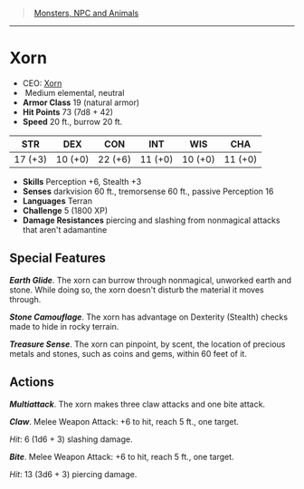 ﻿---
!MonsterItem
Family: MonsterVO
Type: elemental
Size: Medium
Alignment: neutral
ArmorClass: 19 (natural armor)
HitPoints: 73 (7d8 + 42)
Speed: 20 ft., burrow 20 ft.
Strength: 17 (+3)
Dexterity: 10 (+0)
Constitution: 22 (+6)
Intelligence: 11 (+0)
Wisdom: 10 (+0)
Charisma: 11 (+0)
Skills: Perception +6, Stealth +3
DamageResistances: piercing and slashing from nonmagical attacks that aren't adamantine
Senses: darkvision 60 ft., tremorsense 60 ft., passive Perception 16
Languages: Terran
Challenge: 5 (1800 XP)
Id: monsters_vo.md#xorn
ParentLink: monsters_vo.md#monsters-npc-and-animals
Name: Xorn
ParentName: Monsters, NPC and Animals
NameLevel: 1
AltName: '[Xorn](hd_monsters_xorn.md)'
Attributes:
  Name: Xorn
  Markdown: >+
    # <!--Name-->Xorn<!--/Name-->


    - CEO: <!--AltName-->[Xorn](hd_monsters_xorn.md)<!--/AltName-->

    -  <!--Size-->Medium<!--/Size--> <!--Type-->elemental<!--/Type-->, <!--Alignment-->neutral<!--/Alignment-->

    - **Armor Class** <!--ArmorClass-->19 (natural armor)<!--/ArmorClass-->

    - **Hit Points** <!--HitPoints-->73 (7d8 + 42)<!--/HitPoints-->

    - **Speed** <!--Speed-->20 ft., burrow 20 ft.<!--/Speed-->


    |STR|DEX|CON|INT|WIS|CHA|

    |---|---|---|---|---|---|

    |<!--Strength-->17 (+3)<!--/Strength-->|<!--Dexterity-->10 (+0)<!--/Dexterity-->|<!--Constitution-->22 (+6)<!--/Constitution-->|<!--Intelligence-->11 (+0)<!--/Intelligence-->|<!--Wisdom-->10 (+0)<!--/Wisdom-->|<!--Charisma-->11 (+0)<!--/Charisma-->|


    - **Skills** <!--Skills-->Perception +6, Stealth +3<!--/Skills-->

    - **Senses** <!--Senses-->darkvision 60 ft., tremorsense 60 ft., passive Perception 16<!--/Senses-->

    - **Languages** <!--Languages-->Terran<!--/Languages-->

    - **Challenge** <!--Challenge-->5 (1800 XP)<!--/Challenge-->

    - **Damage Resistances** <!--DamageResistances-->piercing and slashing from nonmagical attacks that aren't adamantine<!--/DamageResistances-->


    ## Special Features


    **_Earth Glide_**. The xorn can burrow through nonmagical, unworked earth and stone. While doing so, the xorn doesn't disturb the material it moves through.


    **_Stone Camouflage_**. The xorn has advantage on Dexterity (Stealth) checks made to hide in rocky terrain.


    **_Treasure Sense_**. The xorn can pinpoint, by scent, the location of precious metals and stones, such as coins and gems, within 60 feet of it.


    ## Actions


    **_Multiattack_**. The xorn makes three claw attacks and one bite attack.


    **_Claw_**. Melee Weapon Attack: +6 to hit, reach 5 ft., one target.


    _Hit_: 6 (1d6 + 3) slashing damage.


    **_Bite_**. Melee Weapon Attack: +6 to hit, reach 5 ft., one target.


    _Hit_: 13 (3d6 + 3) piercing damage.

  AltName: '[Xorn](hd_monsters_xorn.md)'
  Size: Medium
  Type: elemental
  Alignment: neutral
  ArmorClass: 19 (natural armor)
  HitPoints: 73 (7d8 + 42)
  Speed: 20 ft., burrow 20 ft.
  Strength: 17 (+3)
  Dexterity: 10 (+0)
  Constitution: 22 (+6)
  Intelligence: 11 (+0)
  Wisdom: 10 (+0)
  Charisma: 11 (+0)
  Skills: Perception +6, Stealth +3
  Senses: darkvision 60 ft., tremorsense 60 ft., passive Perception 16
  Languages: Terran
  Challenge: 5 (1800 XP)
  DamageResistances: piercing and slashing from nonmagical attacks that aren't adamantine
AttributesDictionary: >+
  Name: Xorn

  Markdown: >+

    # <!--Name-->Xorn<!--/Name-->





    - CEO: <!--AltName-->[Xorn](hd_monsters_xorn.md)<!--/AltName-->



    -  <!--Size-->Medium<!--/Size--> <!--Type-->elemental<!--/Type-->, <!--Alignment-->neutral<!--/Alignment-->



    - **Armor Class** <!--ArmorClass-->19 (natural armor)<!--/ArmorClass-->



    - **Hit Points** <!--HitPoints-->73 (7d8 + 42)<!--/HitPoints-->



    - **Speed** <!--Speed-->20 ft., burrow 20 ft.<!--/Speed-->





    |STR|DEX|CON|INT|WIS|CHA|



    |---|---|---|---|---|---|



    |<!--Strength-->17 (+3)<!--/Strength-->|<!--Dexterity-->10 (+0)<!--/Dexterity-->|<!--Constitution-->22 (+6)<!--/Constitution-->|<!--Intelligence-->11 (+0)<!--/Intelligence-->|<!--Wisdom-->10 (+0)<!--/Wisdom-->|<!--Charisma-->11 (+0)<!--/Charisma-->|





    - **Skills** <!--Skills-->Perception +6, Stealth +3<!--/Skills-->



    - **Senses** <!--Senses-->darkvision 60 ft., tremorsense 60 ft., passive Perception 16<!--/Senses-->



    - **Languages** <!--Languages-->Terran<!--/Languages-->



    - **Challenge** <!--Challenge-->5 (1800 XP)<!--/Challenge-->



    - **Damage Resistances** <!--DamageResistances-->piercing and slashing from nonmagical attacks that aren't adamantine<!--/DamageResistances-->





    ## Special Features





    **_Earth Glide_**. The xorn can burrow through nonmagical, unworked earth and stone. While doing so, the xorn doesn't disturb the material it moves through.





    **_Stone Camouflage_**. The xorn has advantage on Dexterity (Stealth) checks made to hide in rocky terrain.





    **_Treasure Sense_**. The xorn can pinpoint, by scent, the location of precious metals and stones, such as coins and gems, within 60 feet of it.





    ## Actions





    **_Multiattack_**. The xorn makes three claw attacks and one bite attack.





    **_Claw_**. Melee Weapon Attack: +6 to hit, reach 5 ft., one target.





    _Hit_: 6 (1d6 + 3) slashing damage.





    **_Bite_**. Melee Weapon Attack: +6 to hit, reach 5 ft., one target.





    _Hit_: 13 (3d6 + 3) piercing damage.



  AltName: '[Xorn](hd_monsters_xorn.md)'

  Size: Medium

  Type: elemental

  Alignment: neutral

  ArmorClass: 19 (natural armor)

  HitPoints: 73 (7d8 + 42)

  Speed: 20 ft., burrow 20 ft.

  Strength: 17 (+3)

  Dexterity: 10 (+0)

  Constitution: 22 (+6)

  Intelligence: 11 (+0)

  Wisdom: 10 (+0)

  Charisma: 11 (+0)

  Skills: Perception +6, Stealth +3

  Senses: darkvision 60 ft., tremorsense 60 ft., passive Perception 16

  Languages: Terran

  Challenge: 5 (1800 XP)

  DamageResistances: piercing and slashing from nonmagical attacks that aren't adamantine

---
> [Monsters, NPC and Animals](srd_monsters.md)

---

# Xorn

- CEO: [Xorn](hd_monsters_xorn.md)
-  Medium elemental, neutral
- **Armor Class** 19 (natural armor)
- **Hit Points** 73 (7d8 + 42)
- **Speed** 20 ft., burrow 20 ft.

|STR|DEX|CON|INT|WIS|CHA|
|---|---|---|---|---|---|
|17 (+3)|10 (+0)|22 (+6)|11 (+0)|10 (+0)|11 (+0)|

- **Skills** Perception +6, Stealth +3
- **Senses** darkvision 60 ft., tremorsense 60 ft., passive Perception 16
- **Languages** Terran
- **Challenge** 5 (1800 XP)
- **Damage Resistances** piercing and slashing from nonmagical attacks that aren't adamantine

## Special Features

**_Earth Glide_**. The xorn can burrow through nonmagical, unworked earth and stone. While doing so, the xorn doesn't disturb the material it moves through.

**_Stone Camouflage_**. The xorn has advantage on Dexterity (Stealth) checks made to hide in rocky terrain.

**_Treasure Sense_**. The xorn can pinpoint, by scent, the location of precious metals and stones, such as coins and gems, within 60 feet of it.

## Actions

**_Multiattack_**. The xorn makes three claw attacks and one bite attack.

**_Claw_**. Melee Weapon Attack: +6 to hit, reach 5 ft., one target.

_Hit_: 6 (1d6 + 3) slashing damage.

**_Bite_**. Melee Weapon Attack: +6 to hit, reach 5 ft., one target.

_Hit_: 13 (3d6 + 3) piercing damage.

